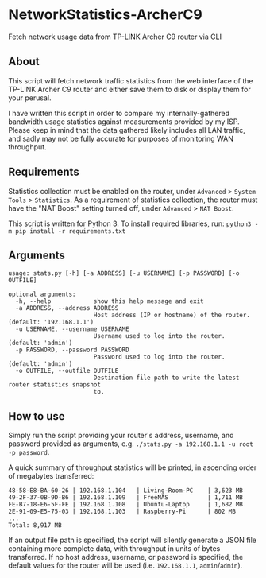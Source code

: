 # NetworkStatistics-ArcherC9
Fetch network usage data from TP-LINK Archer C9 router via CLI

## About
This script will fetch network traffic statistics from the web interface of the TP-LINK Archer C9 router and either save them to disk or display them for your perusal. 

I have written this script in order to compare my internally-gathered bandwidth usage statistics against measurements provided by my ISP. Please keep in mind that the data gathered likely includes all LAN traffic, and sadly may not be fully accurate for purposes of monitoring WAN throughput.

## Requirements
Statistics collection must be enabled on the router, under `Advanced` > `System Tools` > `Statistics`. As a requirement of statistics collection, the router must have the "NAT Boost" setting turned off, under `Advanced` > `NAT Boost`.

This script is written for Python 3. To install required libraries, run: 
```python3 -m pip install -r requirements.txt```

## Arguments
```
usage: stats.py [-h] [-a ADDRESS] [-u USERNAME] [-p PASSWORD] [-o OUTFILE]

optional arguments:
  -h, --help            show this help message and exit
  -a ADDRESS, --address ADDRESS
                        Host address (IP or hostname) of the router. (default: '192.168.1.1')
  -u USERNAME, --username USERNAME
                        Username used to log into the router. (default: 'admin')
  -p PASSWORD, --password PASSWORD
                        Password used to log into the router. (default: 'admin')
  -o OUTFILE, --outfile OUTFILE
                        Destination file path to write the latest router statistics snapshot
                        to.
```

## How to use
Simply run the script providing your router's address, username, and password provided as arguments, e.g. `./stats.py -a 192.168.1.1 -u root -p password`.

A quick summary of throughput statistics will be printed, in ascending order of megabytes transferred:
```
48-58-E8-BA-60-26 | 192.168.1.104   | Living-Room-PC    | 3,623 MB
49-2F-37-0B-9D-B6 | 192.168.1.109   | FreeNAS           | 1,711 MB
FE-B7-18-E6-5F-FE | 192.168.1.108   | Ubuntu-Laptop     | 1,682 MB
2E-91-09-E5-75-03 | 192.168.1.103   | Raspberry-Pi      | 802 MB
...
Total: 8,917 MB
```

If an output file path is specified, the script will silently generate a JSON file containing more complete data, with throughput in units of bytes transferred. If no host address, username, or password is specified, the default values for the router will be used (i.e. `192.168.1.1`, `admin`/`admin`).
